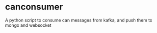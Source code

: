 # canconsumer
A python script to consume can messages from kafka, and push them to mongo and websocket
